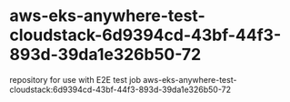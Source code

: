 # aws-eks-anywhere-test-cloudstack-6d9394cd-43bf-44f3-893d-39da1e326b50-72
repository for use with E2E test job aws-eks-anywhere-test-cloudstack:6d9394cd-43bf-44f3-893d-39da1e326b50-72
